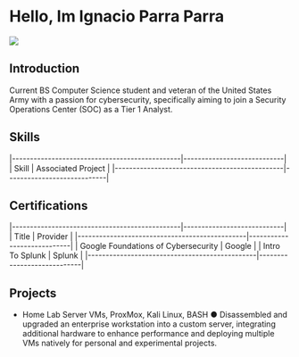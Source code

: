 # Hello, Im Ignacio Parra Parra
<a href="https://www.linkedin.com/in/ignacio-parra-parra"><img src="https://img.shields.io/badge/-LinkedIn-0072b1?&style=for-the-badge&logo=linkedin&logoColor=white" /></a>

## Introduction
Current BS Computer Science student and veteran of the United States Army with a passion for cybersecurity, specifically aiming to join a Security Operations Center (SOC) as a Tier 1 Analyst.

## Skills
|-----------------------------------------------|----------------------------|
| Skill                                         | Associated Project         |
|-----------------------------------------------|----------------------------|

## Certifications
|-----------------------------------------------|----------------------------|
| Title                                         | Provider                   |
|-----------------------------------------------|----------------------------|
| Google Foundations of Cybersecurity           | Google                     |
| Intro To Splunk                               | Splunk                     |
|-----------------------------------------------|----------------------------|

## Projects
- Home Lab Server
VMs, ProxMox, Kali Linux, BASH
●​ Disassembled and upgraded an enterprise workstation into a custom server, integrating additional
hardware to enhance performance and deploying multiple VMs natively for personal and
experimental projects.
